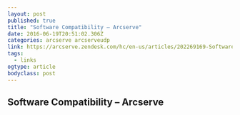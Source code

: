 ```yaml
---
layout: post 
published: true 
title: "Software Compatibility – Arcserve" 
date: 2016-06-19T20:51:02.306Z 
categories: arcserve arcserveudp
link: https://arcserve.zendesk.com/hc/en-us/articles/202269169-Software-Compatibility 
tags:
  - links
ogtype: article 
bodyclass: post 
---
```


## Software Compatibility – Arcserve
